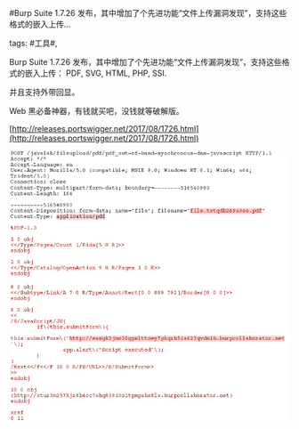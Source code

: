 #Burp Suite 1.7.26 发布，其中增加了个先进功能“文件上传漏洞发现”，支持这些格式的嵌入上传...

tags: #工具#, 

Burp Suite 1.7.26 发布，其中增加了个先进功能“文件上传漏洞发现”，支持这些格式的嵌入上传：
PDF, SVG, HTML, PHP, SSI.

并且支持外带回显。

Web 黑必备神器，有钱就买吧，没钱就等破解版。

[http://releases.portswigger.net/2017/08/1726.html](http://releases.portswigger.net/2017/08/1726.html)

![image_51112118542444](/assets/51112118542444.jpeg)

[comment]: <> (topic_id:88885255225442)

[comment]: <> (create_time:2017-08-05T07:53:17.462+0800)

[comment]: <> (topic_type:talk)

[comment]: <> (owner:781244882_余弦)

